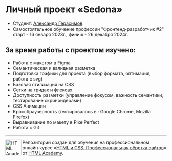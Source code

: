 # Личный проект «Sedona»

* Студент: [Александр Герасимов](https://htmlacademy.ru/profile/alexandr-gerasimau).
* Самостоятельное обучение профессии "Фронтенд-разработчик #2" старт - 16 января 2023г., финиш - 26 декабря 2024г.

<h2>За время работы с проектом изучено:</h2>
<ul>
  <li>Работа с макетом в Figma</li>
  <li>Семантическая и валидная разметка</li>
  <li>Подготовка графики для проекта (выбор формата, оптимация, работа с svg)</li>
  <li>Базовая стилизация на CSS</li>
  <li>Сетки на гридах и флексах</li>
  <li>Доступность разметки (управление фокусом, важность семантики, тестирование скринридерами)</li>
  <li>CSS Анимации</li>
  <li>Кроссбраузерность (тестировалось в : Google Chrome, Mozilla Firefox)</li>
  <li>Выравнивание по макету в PixelPerfect</li>
  <li>Работа с Git</li>
</ul>

---

<a href="https://htmlacademy.ru/intensive/htmlcss"><img align="left" width="50" height="50" alt="HTML Academy" src="https://up.htmlacademy.ru/static/img/intensive/htmlcss/logo-for-github-2.png"></a>

Репозиторий создан для обучения на профессиональном онлайн‑курсе «[HTML и CSS. Профессиональная вёрстка сайтов](https://htmlacademy.ru/intensive/htmlcss)» от [HTML Academy](https://htmlacademy.ru).
